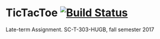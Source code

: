 # TicTacToe [![Build Status](https://travis-ci.org/Multiline/TicTacToe.svg?branch=master)](https://travis-ci.org/Multiline/TicTacToe)

Late-term Assignment. SC-T-303-HUGB, fall semester 2017
